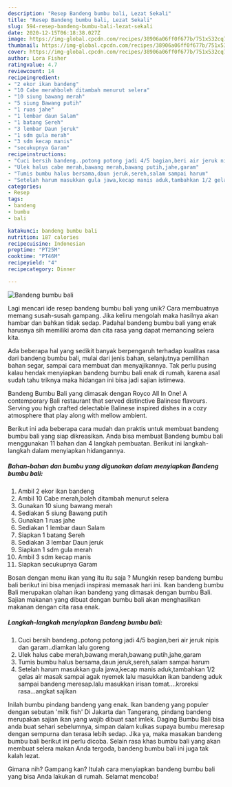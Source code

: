 ```yaml
---
description: "Resep Bandeng bumbu bali, Lezat Sekali"
title: "Resep Bandeng bumbu bali, Lezat Sekali"
slug: 594-resep-bandeng-bumbu-bali-lezat-sekali
date: 2020-12-15T06:18:38.027Z
image: https://img-global.cpcdn.com/recipes/38906a06ff0f677b/751x532cq70/bandeng-bumbu-bali-foto-resep-utama.jpg
thumbnail: https://img-global.cpcdn.com/recipes/38906a06ff0f677b/751x532cq70/bandeng-bumbu-bali-foto-resep-utama.jpg
cover: https://img-global.cpcdn.com/recipes/38906a06ff0f677b/751x532cq70/bandeng-bumbu-bali-foto-resep-utama.jpg
author: Lora Fisher
ratingvalue: 4.7
reviewcount: 14
recipeingredient:
- "2 ekor ikan bandeng"
- "10 Cabe merahboleh ditambah menurut selera"
- "10 siung bawang merah"
- "5 siung Bawang putih"
- "1 ruas jahe"
- "1 lembar daun Salam"
- "1 batang Sereh"
- "3 lembar Daun jeruk"
- "1 sdm gula merah"
- "3 sdm kecap manis"
- "secukupnya Garam"
recipeinstructions:
- "Cuci bersih bandeng..potong potong jadi 4/5 bagian,beri air jeruk nipis dan garam..diamkan lalu goreng"
- "Ulek halus cabe merah,bawang merah,bawang putih,jahe,garam"
- "Tumis bumbu halus bersama,daun jeruk,sereh,salam sampai harum"
- "Setelah harum masukkan gula jawa,kecap manis aduk,tambahkan 1/2 gelas air masak sampai agak nyemek lalu masukkan ikan bandeng aduk sampai bandeng meresap.lalu masukkan irisan tomat....kroreksi rasa...angkat sajikan"
categories:
- Resep
tags:
- bandeng
- bumbu
- bali

katakunci: bandeng bumbu bali 
nutrition: 187 calories
recipecuisine: Indonesian
preptime: "PT25M"
cooktime: "PT46M"
recipeyield: "4"
recipecategory: Dinner

---
```



![Bandeng bumbu bali](https://img-global.cpcdn.com/recipes/38906a06ff0f677b/751x532cq70/bandeng-bumbu-bali-foto-resep-utama.jpg)

Lagi mencari ide resep bandeng bumbu bali yang unik? Cara membuatnya memang susah-susah gampang. Jika keliru mengolah maka hasilnya akan hambar dan bahkan tidak sedap. Padahal bandeng bumbu bali yang enak harusnya sih memiliki aroma dan cita rasa yang dapat memancing selera kita.

Ada beberapa hal yang sedikit banyak berpengaruh terhadap kualitas rasa dari bandeng bumbu bali, mulai dari jenis bahan, selanjutnya pemilihan bahan segar, sampai cara membuat dan menyajikannya. Tak perlu pusing kalau hendak menyiapkan bandeng bumbu bali enak di rumah, karena asal sudah tahu triknya maka hidangan ini bisa jadi sajian istimewa.

Bandeng Bumbu Bali yang dimasak dengan Royco All In One! A contemporary Bali restaurant that served distinctive Balinese flavours. Serving you high crafted delectable Balinese inspired dishes in a cozy atmosphere that play along with mellow ambient.


Berikut ini ada beberapa cara mudah dan praktis untuk membuat bandeng bumbu bali yang siap dikreasikan. Anda bisa membuat Bandeng bumbu bali menggunakan 11 bahan dan 4 langkah pembuatan. Berikut ini langkah-langkah dalam menyiapkan hidangannya.

<!--inarticleads1-->

##### Bahan-bahan dan bumbu yang digunakan dalam menyiapkan Bandeng bumbu bali:

1. Ambil 2 ekor ikan bandeng
1. Ambil 10 Cabe merah,boleh ditambah menurut selera
1. Gunakan 10 siung bawang merah
1. Sediakan 5 siung Bawang putih
1. Gunakan 1 ruas jahe
1. Sediakan 1 lembar daun Salam
1. Siapkan 1 batang Sereh
1. Sediakan 3 lembar Daun jeruk
1. Siapkan 1 sdm gula merah
1. Ambil 3 sdm kecap manis
1. Siapkan secukupnya Garam


Bosan dengan menu ikan yang itu itu saja ? Mungkin resep bandeng bumbu bali berikut ini bisa menjadi inspirasi memasak hari ini. Ikan bandeng bumbu Bali merupakan olahan ikan bandeng yang dimasak dengan bumbu Bali. Sajian makanan yang dibuat dengan bumbu bali akan menghasilkan makanan dengan cita rasa enak. 

<!--inarticleads2-->

##### Langkah-langkah menyiapkan Bandeng bumbu bali:

1. Cuci bersih bandeng..potong potong jadi 4/5 bagian,beri air jeruk nipis dan garam..diamkan lalu goreng
1. Ulek halus cabe merah,bawang merah,bawang putih,jahe,garam
1. Tumis bumbu halus bersama,daun jeruk,sereh,salam sampai harum
1. Setelah harum masukkan gula jawa,kecap manis aduk,tambahkan 1/2 gelas air masak sampai agak nyemek lalu masukkan ikan bandeng aduk sampai bandeng meresap.lalu masukkan irisan tomat....kroreksi rasa...angkat sajikan


Inilah bumbu pindang bandeng yang enak. Ikan bandeng yang populer dengan sebutan &#39;milk fish&#39; Di Jakarta dan Tangerang, pindang bandeng merupakan sajian ikan yang wajib dibuat saat imlek. Daging Bumbu Bali bisa anda buat sehari sebelumnya, simpan dalam kulkas supaya bumbu meresap dengan sempurna dan terasa lebih sedap. Jika ya, maka masakan bandeng bumbu bali berikut ini perlu dicoba. Selain rasa khas bumbu bali yang akan membuat selera makan Anda tergoda, bandeng bumbu bali ini juga tak kalah lezat. 

Gimana nih? Gampang kan? Itulah cara menyiapkan bandeng bumbu bali yang bisa Anda lakukan di rumah. Selamat mencoba!
